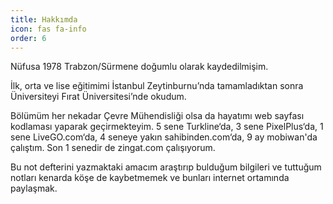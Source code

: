 ```yaml
---
title: Hakkımda
icon: fas fa-info
order: 6
---
```



Nüfusa 1978 Trabzon/Sürmene doğumlu olarak kaydedilmişim. 

İlk, orta ve lise eğitimimi İstanbul Zeytinburnu’nda tamamladıktan sonra Üniversiteyi Fırat Üniversitesi’nde okudum. 

Bölümüm her nekadar Çevre Mühendisliği olsa da hayatımı web sayfası kodlaması yaparak geçirmekteyim. 5 sene Turkline‘da, 3 sene PixelPlus‘da, 1 sene LiveGO.com‘da, 4 seneye yakın sahibinden.com‘da, 9 ay mobiwan'da çalıştım. Son 1 senedir de zingat.com çalışıyorum.

Bu not defterini yazmaktaki amacım araştırıp bulduğum bilgileri ve tuttuğum notları kenarda köşe de kaybetmemek ve bunları internet ortamında paylaşmak.